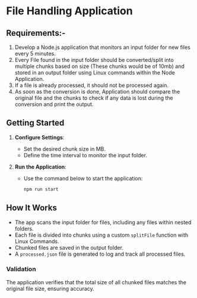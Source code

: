 # File Handling Application

## Requirements:-

1. Develop a Node.js application that monitors an input folder for new files every 5 minutes.
2. Every File found in the input folder should be converted/split into multiple chunks based on size (These chunks would be of 10mb) and stored in an output folder using Linux commands within the Node Application.
3. If a file is already processed, it should not be processed again.
4. As soon as the conversion is done, Application should compare the original file and the chunks to check if any data is lost during the conversion and print the output.

## Getting Started

1. **Configure Settings**:
   - Set the desired chunk size in MB.
   - Define the time interval to monitor the input folder.

2. **Run the Application**:
   - Use the command below to start the application:
     ```bash
     npm run start
     ```

## How It Works

- The app scans the input folder for files, including any files within nested folders.
- Each file is divided into chunks using a custom `splitFile` function with Linux Commands.
- Chunked files are saved in the output folder.
- A `processed.json` file is generated to log and track all processed files.
  
### Validation
The application verifies that the total size of all chunked files matches the original file size, ensuring accuracy.

